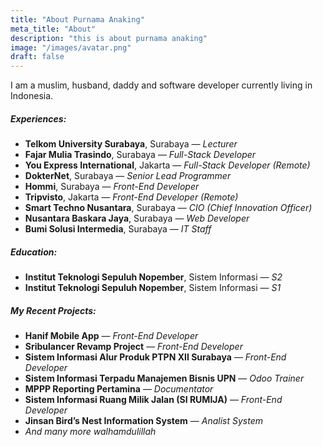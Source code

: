 ```yaml
---
title: "About Purnama Anaking"
meta_title: "About"
description: "this is about purnama anaking"
image: "/images/avatar.png"
draft: false
---
```


I am a muslim, husband, daddy and software developer currently living in Indonesia.

##### Experiences:

- **Telkom University Surabaya**, Surabaya — _Lecturer_
- **Fajar Mulia Trasindo**, Surabaya — _Full-Stack Developer_
- **You Express International**, Jakarta — _Full-Stack Developer (Remote)_
- **DokterNet**, Surabaya — _Senior Lead Programmer_
- **Hommi**, Surabaya — _Front-End Developer_
- **Tripvisto**, Jakarta — _Front-End Developer (Remote)_
- **Smart Techno Nusantara**, Surabaya — _CIO (Chief Innovation Officer)_
- **Nusantara Baskara Jaya**, Surabaya — _Web Developer_
- **Bumi Solusi Intermedia**, Surabaya — _IT Staff_

##### Education:

- **Institut Teknologi Sepuluh Nopember**, Sistem Informasi — _S2_
- **Institut Teknologi Sepuluh Nopember**, Sistem Informasi — _S1_

##### My Recent Projects:

- **Hanif Mobile App** — _Front-End Developer_
- **Sribulancer Revamp Project** — _Front-End Developer_
- **Sistem Informasi Alur Produk PTPN XII Surabaya** — _Front-End Developer_
- **Sistem Informasi Terpadu Manajemen Bisnis UPN** — _Odoo Trainer_
- **MPPP Reporting Pertamina** — _Documentator_
- **Sistem Informasi Ruang Milik Jalan (SI RUMIJA)** — _Front-End Developer_
- **Jinsan Bird’s Nest Information System** — _Analist System_
- _And many more walhamdulillah_
